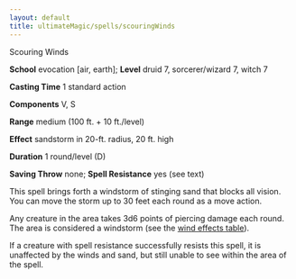 ```yaml
---
layout: default
title: ultimateMagic/spells/scouringWinds
---
```

Scouring Winds

**School** evocation [air, earth]; **Level** druid 7, sorcerer/wizard 7, witch 7

**Casting Time** 1 standard action

**Components** V, S

**Range** medium (100 ft. + 10 ft./level)

**Effect** sandstorm in 20-ft. radius, 20 ft. high

**Duration** 1 round/level (D)

**Saving Throw** none; **Spell Resistance** yes (see text)

This spell brings forth a windstorm of stinging sand that blocks all vision. You can move the storm up to 30 feet each round as a move action.

Any creature in the area takes 3d6 points of piercing damage each round. The area is considered a windstorm (see the [wind effects table](../environment#_table-13-10-wind-effects)).

If a creature with spell resistance successfully resists this spell, it is unaffected by the winds and sand, but still unable to see within the area of the spell.

